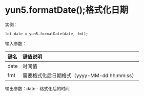 # yun5.formatDate\(\);格式化日期

实例：

```text
let date = yun5.formatDate(date, fmt);
```

输入参数：

| 键名 | 键值说明 |
| :--- | :--- |
| date | 时间值 |
| fmt | 需要格式化后日期格式（yyyy-MM-dd hh:mm:ss） |

输出参数：date - 格式化后的时间

